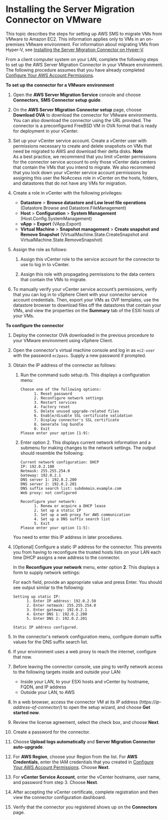 # Installing the Server Migration Connector on VMware<a name="VMware"></a>

This topic describes the steps for setting up AWS SMS to migrate VMs from VMware to Amazon EC2\. This information applies only to VMs in an on\-premises VMware environment\. For information about migrating VMs from Hyper\-V, see [Installing the Server Migration Connector on Hyper\-V](HyperV.md)\.

From a client computer system on your LAN, complete the following steps to set up the AWS Server Migration Connector in your VMware environment\. The following procedure assumes that you have already completed [Configure Your AWS Account Permissions](IAM_setup.md)\.

**To set up the connector for a VMware environment**

1. Open the **AWS Server Migration Service** console and choose **Connectors**, **SMS Connector setup guide**\. 

1. On the **AWS Server Migration Connector setup** page, choose **Download OVA** to download the connector for VMware environments\. You can also download the connector using the URL provided\. The connector is a preconfigured FreeBSD VM in OVA format that is ready for deployment in your vCenter\.

1. Set up your vCenter service account\. Create a vCenter user with permissions necessary to create and delete snapshots on VMs that need be migrated to AWS and download their delta disks\.
**Note**  
As a best practice, we recommend that you limit vCenter permissions for the connector service account to only those vCenter data centers that contain the VMs that you intend to migrate\. We also recommend that you lock down your vCenter service account permissions by assigning this user the NoAccess role in vCenter on the hosts, folders, and datastores that do not have any VMs for migration\.

1. Create a role in vCenter with the following privileges:
   + **Datastore** > **Browse datastore and Low level file operations** \(Datastore\.Browse and Datastore\.FileManagement\)
   + **Host** > **Configuration** > **System Management** \(Host\.Config\.SystemManagement\) 
   + **vApp** > **Export** \(VApp\.Export\)
   + **Virtual Machine** > **Snapshot management** > **Create snapshot and Remove Snapshot** \(VirtualMachine\.State\.CreateSnapshot and VirtualMachine\.State\.RemoveSnapshot\)

1. Assign the role as follows:

   1. Assign this vCenter role to the service account for the connector to use to log in to vCenter\.

   1. Assign this role with propagating permissions to the data centers that contain the VMs to migrate\.

1. To manually verify your vCenter service account’s permissions, verify that you can log in to vSphere Client with your connector service account credentials\. Then, export your VMs as OVF templates, use the datastore browser to download files off the datastores that contain your VMs, and view the properties on the **Summary** tab of the ESXi hosts of your VMs\.

**To configure the connector**

1. Deploy the connector OVA downloaded in the previous procedure to your VMware environment using vSphere Client\.

1. Open the connector's virtual machine console and log in as `ec2-user` with the password `ec2pass`\. Supply a new password if prompted\.

1. Obtain the IP address of the connector as follows:

   1. Run the command sudo setup\.rb\. This displays a configuration menu:

      ```
      Choose one of the following options:
            1. Reset password
            2. Reconfigure network settings
            3. Restart services
            4. Factory reset
            5. Delete unused upgrade-related files
            6. Enable/disable SSL certificate validation
            7. Display connector's SSL certificate
            8. Generate log bundle
            0. Exit
      Please enter your option [1-9]:
      ```

   1. Enter option 2\. This displays current network information and a submenu for making changes to the network settings\. The output should resemble the following:

      ```
      Current network configuration: DHCP
      IP: 192.0.2.100
      Netmask: 255.255.254.0
      Gateway: 192.0.2.1
      DNS server 1: 192.0.2.200
      DNS server 2: 192.0.2.201
      DNS suffix search list: subdomain.example.com
      Web proxy: not configured
       
      Reconfigure your network:
            1. Renew or acquire a DHCP lease
            2. Set up a static IP
            3. Set up a web proxy for AWS communication
            4. Set up a DNS suffix search list
            5. Exit
      Please enter your option [1-5]:
      ```

   You need to enter this IP address in later procedures\.

1. \[Optional\] Configure a static IP address for the connector\. This prevents you from having to reconfigure the trusted hosts lists on your LAN each time DHCP assigns a new address to the connector\.

   In the **Reconfigure your network** menu, enter option **2**\. This displays a form to supply network settings:

   For each field, provide an appropriate value and press Enter\. You should see output similar to the following:

   ```
   Setting up static IP:
         1. Enter IP address: 192.0.2.50
         2. Enter netmask: 255.255.254.0
         3. Enter gateway: 192.0.2.1
         4. Enter DNS 1: 192.0.2.200
         5. Enter DNS 2: 192.0.2.201
    
   Static IP address configured.
   ```

1. In the connector's network configuration menu, configure domain suffix values for the DNS suffix search list\.

1. If your environment uses a web proxy to reach the internet, configure that now\.

1. Before leaving the connector console, use ping to verify network access to the following targets inside and outside your LAN:
   + Inside your LAN, to your ESXi hosts and vCenter by hostname, FQDN, and IP address
   + Outside your LAN, to AWS

1. In a web browser, access the connector VM at its IP address \(https://*ip\-address\-of\-connector*/\) to open the setup wizard, and choose **Get started now**\.

1. Review the license agreement, select the check box, and choose **Next**\.

1. Create a password for the connector\.

1. Choose **Upload logs automatically** and **Server Migration Connector auto\-upgrade**\.

1. For **AWS Region**, choose your Region from the list\. For **AWS Credentials**, enter the IAM credentials that you created in [Configure Your AWS Account Permissions](IAM_setup.md)\. Choose **Next**\.

1. For **vCenter Service Account**, enter the vCenter hostname, user name, and password from step 3\. Choose **Next**\.

1. After accepting the vCenter certificate, complete registration and then view the connector configuration dashboard\.

1. Verify that the connector you registered shows up on the **Connectors** page\.